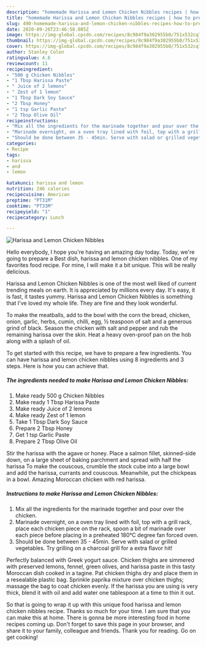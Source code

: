 ```yaml
---
description: "homemade Harissa and Lemon Chicken Nibbles recipes | how to prepare Harissa and Lemon Chicken Nibbles"
title: "homemade Harissa and Lemon Chicken Nibbles recipes | how to prepare Harissa and Lemon Chicken Nibbles"
slug: 490-homemade-harissa-and-lemon-chicken-nibbles-recipes-how-to-prepare-harissa-and-lemon-chicken-nibbles
date: 2020-09-26T23:46:58.085Z
image: https://img-global.cpcdn.com/recipes/8c984f9a302955b0/751x532cq70/harissa-and-lemon-chicken-nibbles-recipe-main-photo.jpg
thumbnail: https://img-global.cpcdn.com/recipes/8c984f9a302955b0/751x532cq70/harissa-and-lemon-chicken-nibbles-recipe-main-photo.jpg
cover: https://img-global.cpcdn.com/recipes/8c984f9a302955b0/751x532cq70/harissa-and-lemon-chicken-nibbles-recipe-main-photo.jpg
author: Stanley Colon
ratingvalue: 4.6
reviewcount: 11
recipeingredient:
- "500 g Chicken Nibbles"
- "1 Tbsp Harissa Paste"
- " Juice of 2 lemons"
- " Zest of 1 lemon"
- "1 Tbsp Dark Soy Sauce"
- "2 Tbsp Honey"
- "1 tsp Garlic Paste"
- "2 Tbsp Olive Oil"
recipeinstructions:
- "Mix all the ingredients for the marinade together and pour over the chicken."
- "Marinade overnight, on a oven tray lined with foil, top with a grill rack, place each chicken piece on the rack, spoon a bit of marinade over each piece before placing in a preheated 180°C degree fan forced oven."
- "Should be done between 35 - 45min. Serve with salad or grilled vegetables. Try grilling on a charcoal grill for a extra flavor hit!"
categories:
- Recipe
tags:
- harissa
- and
- lemon

katakunci: harissa and lemon 
nutrition: 246 calories
recipecuisine: American
preptime: "PT31M"
cooktime: "PT33M"
recipeyield: "1"
recipecategory: Lunch

---
```



![Harissa and Lemon Chicken Nibbles](https://img-global.cpcdn.com/recipes/8c984f9a302955b0/751x532cq70/harissa-and-lemon-chicken-nibbles-recipe-main-photo.jpg)

Hello everybody, I hope you're having an amazing day today. Today, we're going to prepare a Best dish, harissa and lemon chicken nibbles. One of my favorites food recipe. For mine, I will make it a bit unique. This will be really delicious.

Harissa and Lemon Chicken Nibbles is one of the most well liked of current trending meals on earth. It is appreciated by millions every day. It's easy, it is fast, it tastes yummy. Harissa and Lemon Chicken Nibbles is something that I've loved my whole life. They are fine and they look wonderful.

To make the meatballs, add to the bowl with the corn the bread, chicken, onion, garlic, herbs, cumin, chilli, egg, ½ teaspoon of salt and a generous grind of black. Season the chicken with salt and pepper and rub the remaining harissa over the skin. Heat a heavy oven-proof pan on the hob along with a splash of oil.


To get started with this recipe, we have to prepare a few ingredients. You can have harissa and lemon chicken nibbles using 8 ingredients and 3 steps. Here is how you can achieve that.

<!--inarticleads1-->

##### The ingredients needed to make Harissa and Lemon Chicken Nibbles:

1. Make ready 500 g Chicken Nibbles
1. Make ready 1 Tbsp Harissa Paste
1. Make ready  Juice of 2 lemons
1. Make ready  Zest of 1 lemon
1. Take 1 Tbsp Dark Soy Sauce
1. Prepare 2 Tbsp Honey
1. Get 1 tsp Garlic Paste
1. Prepare 2 Tbsp Olive Oil


Stir the harissa with the agave or honey. Place a salmon fillet, skinned-side down, on a large sheet of baking parchment and spread with half the harissa To make the couscous, crumble the stock cube into a large bowl and add the harissa, currants and couscous. Meanwhile, put the chickpeas in a bowl. Amazing Moroccan chicken with red harissa. 

<!--inarticleads2-->

##### Instructions to make Harissa and Lemon Chicken Nibbles:

1. Mix all the ingredients for the marinade together and pour over the chicken.
1. Marinade overnight, on a oven tray lined with foil, top with a grill rack, place each chicken piece on the rack, spoon a bit of marinade over each piece before placing in a preheated 180°C degree fan forced oven.
1. Should be done between 35 - 45min. Serve with salad or grilled vegetables. Try grilling on a charcoal grill for a extra flavor hit!


Perfectly balanced with Greek yogurt sauce. Chicken thighs are simmered with preserved lemons, fennel, green olives, and harissa paste in this tasty Moroccan dish cooked in a tagine. Pat chicken thighs dry and place them in a resealable plastic bag. Sprinkle paprika mixture over chicken thighs; massage the bag to coat chicken evenly. If the harissa you are using is very thick, blend it with oil and add water one tablespoon at a time to thin it out. 

So that is going to wrap it up with this unique food harissa and lemon chicken nibbles recipe. Thanks so much for your time. I am sure that you can make this at home. There is gonna be more interesting food in home recipes coming up. Don't forget to save this page in your browser, and share it to your family, colleague and friends. Thank you for reading. Go on get cooking!

